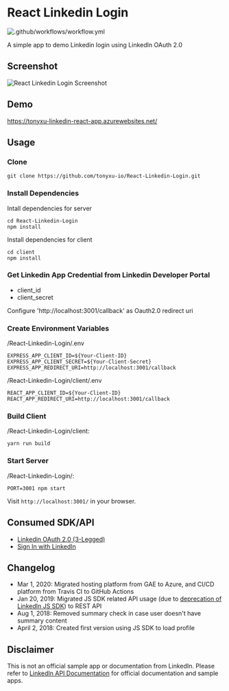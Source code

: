 # React Linkedin Login

![.github/workflows/workflow.yml](https://github.com/tonyxu-io/React-Linkedin-Login/workflows/.github/workflows/workflow.yml/badge.svg)

A simple app to demo Linkedin login using LinkedIn OAuth 2.0

## Screenshot

![React Linkedin Login Screenshot](.github/React-Linkedin-Login.png)

## Demo

https://tonyxu-linkedin-react-app.azurewebsites.net/

## Usage

### Clone

```shell
git clone https://github.com/tonyxu-io/React-Linkedin-Login.git
```

### Install Dependencies

Intall dependencies for server

```shell
cd React-Linkedin-Login
npm install
```

Install dependencies for client

```shell
cd client
npm install
```

### Get Linkedin App Credential from Linkedin Developer Portal

- client_id
- client_secret

Configure 'http://localhost:3001/callback' as Oauth2.0 redirect uri

### Create Environment Variables

/React-Linkedin-Login/.env

```shell
EXPRESS_APP_CLIENT_ID=${Your-Client-ID}
EXPRESS_APP_CLIENT_SECRET=${Your-Client-Secret}
EXPRESS_APP_REDIRECT_URI=http://localhost:3001/callback
```

/React-Linkedin-Login/client/.env

```shell
REACT_APP_CLIENT_ID=${Your-Client-ID}
REACT_APP_REDIRECT_URI=http://localhost:3001/callback
```

### Build Client

/React-Linkedin-Login/client:

```shell
yarn run build
```

### Start Server

/React-Linkedin-Login/:

```shell
PORT=3001 npm start
```

Visit `http://localhost:3001/` in your browser.

## Consumed SDK/API

- [Linkedin OAuth 2.0 (3-Legged)](https://docs.microsoft.com/en-us/linkedin/shared/authentication/authorization-code-flow?context=linkedin/consumer/context)
- [Sign In with LinkedIn](https://docs.microsoft.com/en-us/linkedin/consumer/integrations/self-serve/sign-in-with-linkedin?context=linkedin/consumer/context)

## Changelog

- Mar 1, 2020: Migrated hosting platform from GAE to Azure, and CI/CD platform from Travis CI to GitHub Actions
- Jan 20, 2019: Migrated JS SDK related API usage (due to [deprecation of LinkedIn JS SDK](https://engineering.linkedin.com/blog/2018/12/developer-program-updates)) to REST API
- Aug 1, 2018: Removed summary check in case user doesn't have summary content
- April 2, 2018: Created first version using JS SDK to load profile

## Disclaimer

This is not an official sample app or documentation from LinkedIn. Please refer to [LinkedIn API Documentation](https://docs.microsoft.com/en-us/linkedin/) for official documentation and sample apps.
